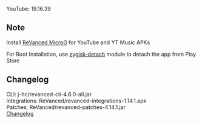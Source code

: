 YouTube: 19.16.39  

## Note  

Install [ReVanced MicroG](https://github.com/ReVanced/GmsCore/releases) for YouTube and YT Music APKs  

For Root Installation, use [zygisk-detach](https://github.com/j-hc/zygisk-detach) module to detach the app from Play Store  

## Changelog  
CLI: j-hc/revanced-cli-4.6.0-all.jar  
Integrations: ReVanced/revanced-integrations-1.14.1.apk  
Patches: ReVanced/revanced-patches-4.14.1.jar  
[Changelog](https://github.com/ReVanced/revanced-patches/releases/tag/v4.14.1)  
